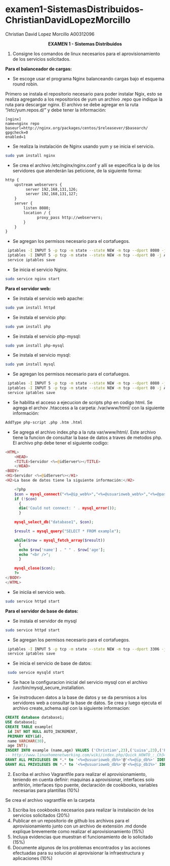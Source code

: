 # examen1-SistemasDistribuidos-ChristianDavidLopezMorcillo

Christian David Lopez Morcillo
A00312096


<b> <p ALIGN=center> EXAMEN 1 - Sistemas Distribuidos <p> </b>


1. Consigne los comandos de linux necesarios para el aprovisionamiento de los servicios solicitados.

<b> Para el balanceador de cargas: </b>

* Se escoge usar el programa Nginx balanceando cargas bajo el esquema round robin.

Primero se instala el repositorio necesario para poder instalar Ngix, esto se realiza agregando a los repositorios de yum un archivo .repo que indique la ruta para descargar nginx. El archivo se debe agregar en la ruta “/etc/yum.repos.d/” y debe tener la información:
```text
[nginx]
name=nginx repo
baseurl=http://nginx.org/packages/centos/$releasever/$basearch/
gpgcheck=0
enabled=1
```

* Se realiza la instalación de Nginx usando yum y se inicia el servicio.
```sh
sudo yum install nginx
```

* Se crea el archivo /etc/nginx/nginx.conf y allí se especifica la ip de los servidores que atenderán las peticione, de la siguiente forma:
```txt
http {
    upstream webservers {
         server 192,168,131,126;
         server 192,168,131,127;
    }
    server {
        listen 8080;
        location / {
              proxy_pass http://webservers;
        }
    }
}

```
* Se agregan los permisos necesario para el cortafuegos.
```sh
 iptables -I INPUT 5 -p tcp -m state --state NEW -m tcp --dport 8080 -j ACCEPT
 iptables -I INPUT 5 -p tcp -m state --state NEW -m tcp --dport 80 -j ACCEPT
 service iptables save
```
* Se inicia el servicio Nginx.
```sh
sudo service nginx start
```

<b>Para el servidor web: </b>

* Se instala el servicio web apache:
```sh
sudo yum install httpd
```
* Se instala el servicio php:
```sh
sudo yum install php
```
* Se instala el servicio php-mysql:
```sh
sudo yum install php-mysql
```
* Se instala el servicio mysql:
```sh
sudo yum install mysql
```
* Se agregan los permisos necesario para el cortafuegos.
```sh
 iptables -I INPUT 5 -p tcp -m state --state NEW -m tcp --dport 8080 -j ACCEPT
 iptables -I INPUT 5 -p tcp -m state --state NEW -m tcp --dport 80 -j ACCEPT
 service iptables save
```
* Se habilita el acceso a ejecucion de scripts php en codigo html. Se agrega el archov .htaccess a la carpeta: /var/www/html/ con la siguiente información:

```txt
AddType php-script .php .htm .html
```
* Se agrega el archivo index.php a la ruta var/www/html/. Este archivo tiene la funcion de consultar la base de datos a traves de metodos php. El archivo php debe tener el siguiente codigo:

```php
<HTML>
	<HEAD>
	<TITLE>Servidor <%=@idServer%></TITLE>
	</HEAD>
<BODY>
<H1>Servidor <%=@idServer%></H1>
<H2>La base de datos tiene la siguiente información:</H2>

	<?php
	$con = mysql_connect("<%=@ip_web%>","<%=@usuarioweb_web%>","<%=@passwordweb_web%>");
	if (!$con)
	  {
	  die('Could not connect: ' . mysql_error());
	  }

	mysql_select_db("database1", $con);

	$result = mysql_query("SELECT * FROM example");

	while($row = mysql_fetch_array($result))
	  {
	  echo $row['name'] . " " . $row['age'];
	  echo "<br />";
	  }

	mysql_close($con);
	?>
</BODY>
</HTML>
```

* Se iniciia el servicio web.

```sh
sudo service httpd start
```

<b>Para el servidor de base de datos: </b>

 * Se instala el servidor de mysql
 
```sh
sudo service httpd start
```

* Se agregan los permisos necesario para el cortafuegos.
```sh
 iptables -I INPUT 5 -p tcp -m state --state NEW -m tcp --dport 3306 -j ACCEPT
 service iptables save 
```
* Se inicia el servicio de base de datos:

```sh
 sudo service mysqld start
 ```
* Se hace la configuracion inicial del servicio mysql con el archivo /usr/bin/mysql_secure_installation.

* Se instroducen datos a la base de datos y se da persmisos a los servidores web a consultar la base de datos. Se crea y luego ejecuta el archivo create_schema.sql con la siguiente informacion:

```sql
CREATE database database1;
USE database1;
CREATE TABLE example(
 id INT NOT NULL AUTO_INCREMENT, 
 PRIMARY KEY(id),
 name VARCHAR(30), 
 age INT);
INSERT INTO example (name,age) VALUES ('Christian',23),('Luisa',23),('Pineros',23), ('Emmanuel',23);
-- http://www.linuxhomenetworking.com/wiki/index.php/Quick_HOWTO_:_Ch34_:_Basic_MySQL_Configuration
GRANT ALL PRIVILEGES ON *.* to '<%=@usuarioweb_db%>'@'<%=@ip_db%>' IDENTIFIED by '<%=@passwordweb_db%>';
GRANT ALL PRIVILEGES ON *.* to '<%=@usuarioweb_db%>'@'<%=@ip_db1%>' IDENTIFIED by '<%=@passwordweb_db%>';
```

2. Escriba el archivo Vagrantfile para realizar el aprovisionamiento, teniendo en cuenta definir: maquinas a aprovisionar, interfaces solo anfitrión, interfaces tipo puente, declaración de cookbooks, variables necesarias para plantillas (10%)

Se crea el archivo vagrantfile en la carpeta 

3. Escriba los cookbooks necesarios para realizar la instalación de los servicios solicitados (20%)
4. Publicar en un repositorio de github los archivos para el aprovisionamiento junto con un archivo de extensión .md donde explique brevemente como realizar el aprovisionamiento (15%)
5. Incluya evidencias que muestran el funcionamiento de lo solicitado (15%)
6. Documente algunos de los problemas encontrados y las acciones efectuadas para su solución al aprovisionar la infraestructura y aplicaciones (10%)



